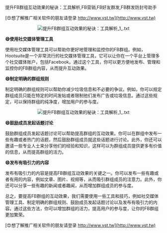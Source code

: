 提升FB群组互动效果的秘诀：工具解析,FB营销,FB好友群发,FB群发防封号助手

[😍想了解推广相关软件的朋友请登录 http://www.vst.tw](http://www.vst.tw)

 <center><img src="https://vst.tw/MP4/tuiguang/png/0.png" alt="提升FB群组互动效果的秘诀：工具解析_1_.txt"></center>

**😄使用社交媒体管理工具**

使用社交媒体管理工具可以帮助你更好地管理和监控你的FB群组。例如，Hootsuite是一个非常流行的社交媒体管理工具，它可以让你在一个平台上管理多个社交媒体账户，包括Facebook。通过这个工具，你可以更方便地发布、管理和监控你的FB群组内容，从而提升互动效果。

**😄制定明确的群组规则**

制定明确的群组规则可以帮助你减少垃圾信息和不必要的争议。例如，你可以规定群组成员只能在特定的时间发帖或者限制他们发布广告或垃圾信息。通过这些规定，可以保持群组的纯净度，增加用户的参与度。

 <center><img src="https://vst.tw/MP4/tuiguang/png/7.png" alt="提升FB群组互动效果的秘诀：工具解析_1_.txt"></center>

**😄鼓励成员发起话题讨论**

鼓励群组成员发起话题讨论可以帮助提高群组的互动效果。你可以在群组中发布一些有趣或者热门的话题，然后鼓励群组成员就这些话题进行讨论。此外，你还可以邀请一些专业人士来分享他们的经验和知识，这样可以为群组成员提供更多有价值的信息，从而提高群组的活力。

**😄发布有吸引力的内容**

发布有吸引力的内容是提高FB群组互动效果的关键之一。你可以发布一些有趣或者有用的内容，例如文章、图片、视频等，从而吸引群组成员的注意力。此外，你还可以分享一些有趣的新闻或者趣闻，从而增加群组成员的参与度。

总之，要提高FB群组的互动效果，我们需要使用一些工具和技巧，例如社交媒体管理工具、制定明确的群组规则、鼓励成员发起话题讨论以及发布有吸引力的内容。通过这些方法，你可以增加群组的活力，提高用户的参与度，让你的FB群组更加繁荣。

[😍想了解推广相关软件的朋友请登录 http://www.vst.tw](http://www.vst.tw)



